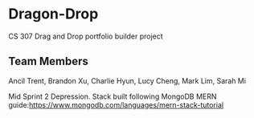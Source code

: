 # Dragon-Drop
CS 307 Drag and Drop portfolio builder project
## Team Members
Ancil Trent, Brandon Xu, Charlie Hyun, Lucy Cheng, Mark Lim, Sarah Mi


Mid Sprint 2 Depression.
Stack built following MongoDB MERN guide:https://www.mongodb.com/languages/mern-stack-tutorial
